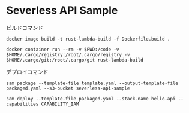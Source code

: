 # Severless API Sample

ビルドコマンド

```shell
docker image build -t rust-lambda-build -f Dockerfile.build .
```

```shell
docker container run --rm -v $PWD:/code -v $HOME/.cargo/registry:/root/.cargo/registry -v $HOME/.cargo/git:/root/.cargo/git rust-lambda-build
```

デプロイコマンド

```shell
sam package --template-file template.yaml --output-template-file packaged.yaml --s3-bucket severless-api-sample
```

```shell
sam deploy --template-file packaged.yaml --stack-name hello-api --capabilities CAPABILITY_IAM
```
